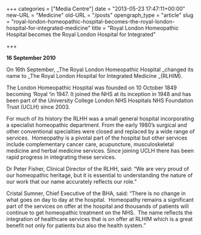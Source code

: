 +++
categories = ["Media Centre"]
date = "2013-05-23 17:47:11+00:00"
new-URL = "Medicine"
old-URL = "/posts"
opengraph_type = "article"
slug = "royal-london-homeopathic-hospital-becomes-the-royal-london-hospital-for-integrated-medicine"
title = "Royal London Homeopathic Hospital becomes the Royal London Hospital for Integrated"

+++

**16 September 2010**

On 16th September, _The Royal London Homeopathic Hospital _changed its name to _The Royal London Hospital for Integrated Medicine _(RLHIM).

The London Homeopathic Hospital was founded on 10 October 1849 becoming ‘Royal ‘in 1947. It joined the NHS at its inception in 1948 and has been part of the University College London NHS Hospitals NHS Foundation Trust (UCLH) since 2003.

For much of its history the RLHH was a small general hospital incorporating a specialist homeopathic department. From the early 1980’s surgical and other conventional specialties were closed and replaced by a wide range of services.  Homeopathy is a pivotal part of the hospital but other services include complementary cancer care, acupuncture, musculoskeletal medicine and herbal medicine services. Since joining UCLH there has been rapid progress in integrating these services.

Dr Peter Fisher, Clinical Director of the RLHH, said: “We are very proud of our homeopathic heritage, but it is essential to understanding the nature of our work that our name accurately reflects our role.”

Cristal Sumner, Chief Executive of the BHA, said: “There is no change in what goes on day to day at the hospital.  Homeopathy remains a significant part of the services on offer at the hospital and thousands of patients will continue to get homeopathic treatment on the NHS.  The name reflects the integration of healthcare services that is on offer at RLHIM which is a great benefit not only for patients but also the health system.”
